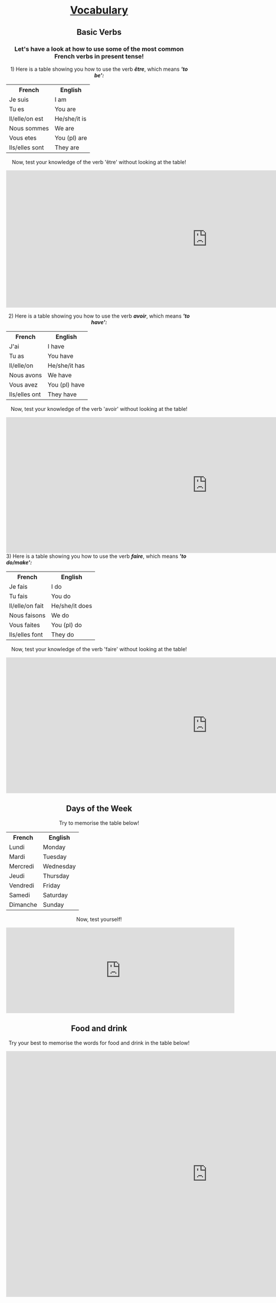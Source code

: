 <h1 align="center"><u>Vocabulary</u></h1>
<h2 align="center">Basic Verbs</h2>
<h3 align="center">Let's have a look at how to use some of the most common French verbs in present tense!</h3>
<p align="center"> 1) Here is a table showing you how to use the verb <b><i>être</i></b>, which means <b><i>'to be':</i></b></p>
<table align="center", style="width:100%">
  <tr>
    <th>French</th>
    <th>English</th> 
  </tr>
  <tr>
    <td>Je suis</td>
    <td>I am</td> 
  </tr>
  <tr>
    <td>Tu es</td>
    <td>You are</td> 
  </tr>
   <tr>
    <td>Il/elle/on est</td>
    <td>He/she/it is</td> 
  </tr>
  <tr>
    <td>Nous sommes</td>
    <td>We are</td> 
  </tr>
  <tr>
    <td>Vous etes</td>
    <td>You (pl) are</td> 
  </tr>
  <tr>
    <td>Ils/elles sont</td>
    <td>They are</td> 
  </tr>
</table>

<p align="center"> Now, test your knowledge of the verb 'être' without looking at the table!</p>
<iframe src="https://h5p.org/h5p/embed/411340" width="1090" height="372" frameborder="0" allowfullscreen="allowfullscreen"></iframe><script src="https://h5p.org/sites/all/modules/h5p/library/js/h5p-resizer.js" charset="UTF-8"></script>
<p align="center"> 2) Here is a table showing you how to use the verb <b><i>avoir</i></b>, which means <b><i>'to have':</i></b></p>
<table align="center",style="width:100%">
  <tr>
    <th>French</th>
    <th>English</th> 
  </tr>
  <tr>
    <td>J'ai</td>
    <td>I have</td> 
  </tr>
  <tr>
    <td>Tu as</td>
    <td>You have</td> 
  </tr>
   <tr>
    <td>Il/elle/on</td>
    <td>He/she/it has</td> 
  </tr>
  <tr>
    <td>Nous avons</td>
    <td>We have</td> 
  </tr>
  <tr>
    <td>Vous avez</td>
    <td>You (pl) have</td> 
  </tr>
  <tr>
    <td>Ils/elles ont</td>
    <td>They have</td> 
  </tr>
</table>


<p align="center"> Now, test your knowledge of the verb 'avoir' without looking at the table!</p>
<iframe src="https://h5p.org/h5p/embed/411548" width="1090" height="368" frameborder="0" allowfullscreen="allowfullscreen"></iframe><script src="https://h5p.org/sites/all/modules/h5p/library/js/h5p-resizer.js" charset="UTF-8"></script
<p align="center"> 3) Here is a table showing you how to use the verb <b><i>faire</i></b>, which means <b><i>'to do/make':</i></b></p>
<table align="center", style="width:100%">
  <tr>
    <th>French</th>
    <th>English</th> 
  </tr>
  <tr>
    <td>Je fais</td>
    <td>I do</td> 
  </tr>
  <tr>
    <td>Tu fais</td>
    <td>You do</td> 
  </tr>
   <tr>
    <td>Il/elle/on fait</td>
    <td>He/she/it does</td> 
  </tr>
  <tr>
    <td>Nous faisons</td>
    <td>We do</td> 
  </tr>
  <tr>
    <td>Vous faites</td>
    <td>You (pl) do</td> 
  </tr>
  <tr>
    <td>Ils/elles font</td>
    <td>They do</td> 
  </tr>
</table>

<p align="center">Now, test your knowledge of the verb 'faire' without looking at the table!</p>
<iframe src="https://h5p.org/h5p/embed/411567" width="1090" height="368" frameborder="0" allowfullscreen="allowfullscreen"></iframe><script src="https://h5p.org/sites/all/modules/h5p/library/js/h5p-resizer.js" charset="UTF-8"></script>

<h2 align="center">Days of the Week</h2>
<p align="center"> Try to memorise the table below!</p>
<table align="center", style="width:100%">
  <tr>
    <th>French</th>
    <th>English</th> 
  </tr>
  <tr>
    <td>Lundi</td>
    <td>Monday</td> 
  </tr>
  <tr>
    <td>Mardi</td>
    <td>Tuesday</td> 
  </tr>
   <tr>
    <td>Mercredi</td>
    <td>Wednesday</td> 
  </tr>
  <tr>
    <td>Jeudi</td>
    <td>Thursday</td> 
  </tr>
  <tr>
    <td>Vendredi</td>
    <td>Friday</td> 
  </tr>
  <tr>
    <td>Samedi</td>
    <td>Saturday</td> 
  </tr>
  <tr>
    <td>Dimanche</td>
    <td>Sunday</td> 
  </tr>
</table>

<p align="center">Now, test yourself!</p>
<iframe src="https://h5p.org/h5p/embed/411642" width="619" height="232" frameborder="0" allowfullscreen="allowfullscreen"></iframe><script src="https://h5p.org/sites/all/modules/h5p/library/js/h5p-resizer.js" charset="UTF-8"></script>

<h2 align="center">Food and drink</h2>
<p align="center"> Try your best to memorise the words for food and drink in the table below!</p>
<iframe src="https://h5p.org/h5p/embed/411672" width="1090" height="666" frameborder="0" allowfullscreen="allowfullscreen"></iframe><script src="https://h5p.org/sites/all/modules/h5p/library/js/h5p-resizer.js" charset="UTF-8"></script>

